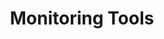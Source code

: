 ---
sidebar_position: 4
title: "Monitoring Tools"
sidebar_label: "Monitoring Tools"
description: "Discover monitoring solutions for Debian systems - evaluate command-line utilities, graphical interfaces, third-party applications, and integrated monitoring platforms."
keywords:
  - "debian monitoring tools"
  - "system monitoring utilities"
  - "monitoring applications"
  - "performance tools"
  - "monitoring platforms"
tags:
  - debian
  - monitoring-tools
  - system-utilities
  - monitoring-applications
  - performance-tools
slug: /linux/debian/administration/system-monitoring/monitoring-tools
---